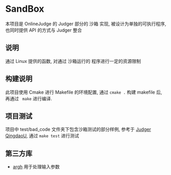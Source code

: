 # SandBox
本项目是 OnlineJudge 的 Judger 部分的 沙箱 实现, 被设计为单独的可执行程序, 也同时提供 API 的方式与 Judger 整合

## 说明
通过 Linux 提供的函数, 对通过 沙箱运行的 程序进行一定的资源限制

## 构建说明
此项目使用 Cmake 进行 Makefile 的环境配置, 通过 ``` cmake . ``` 构建 makefile 后, 再通过 ``` make``` 进行编译.

## 项目测试
项目中 test/bad_code 文件夹下包含沙箱测试的部分样例, 参考于 [Judger QingdaoU](https://github.com/QingdaoU/Judger/), 通过 ``` make test ``` 进行测试

## 第三方库
- [argh](https://github.com/adishavit/argh.git) 用于处理输入参数